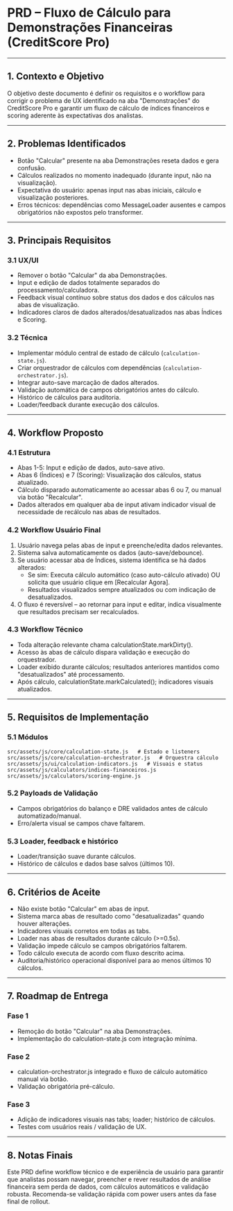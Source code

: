# PRD – Fluxo de Cálculo para Demonstrações Financeiras (CreditScore Pro)

---
## 1. Contexto e Objetivo
O objetivo deste documento é definir os requisitos e o workflow para corrigir o problema de UX identificado na aba "Demonstrações" do CreditScore Pro e garantir um fluxo de cálculo de índices financeiros e scoring aderente às expectativas dos analistas.

---
## 2. Problemas Identificados
- Botão "Calcular" presente na aba Demonstrações reseta dados e gera confusão.
- Cálculos realizados no momento inadequado (durante input, não na visualização).
- Expectativa do usuário: apenas input nas abas iniciais, cálculo e visualização posteriores.
- Erros técnicos: dependências como MessageLoader ausentes e campos obrigatórios não expostos pelo transformer.

---
## 3. Principais Requisitos

### 3.1 UX/UI
- Remover o botão "Calcular" da aba Demonstrações.
- Input e edição de dados totalmente separados do processamento/calculadora.
- Feedback visual contínuo sobre status dos dados e dos cálculos nas abas de visualização.
- Indicadores claros de dados alterados/desatualizados nas abas Índices e Scoring.

### 3.2 Técnica
- Implementar módulo central de estado de cálculo (`calculation-state.js`).
- Criar orquestrador de cálculos com dependências (`calculation-orchestrator.js`).
- Integrar auto-save marcação de dados alterados.
- Validação automática de campos obrigatórios antes do cálculo.
- Histórico de cálculos para auditoria.
- Loader/feedback durante execução dos cálculos.

---
## 4. Workflow Proposto

### 4.1 Estrutura
- Abas 1-5: Input e edição de dados, auto-save ativo.
- Abas 6 (Índices) e 7 (Scoring): Visualização dos cálculos, status atualizado.
- Cálculo disparado automaticamente ao acessar abas 6 ou 7, ou manual via botão "Recalcular".
- Dados alterados em qualquer aba de input ativam indicador visual de necessidade de recálculo nas abas de resultados.

### 4.2 Workflow Usuário Final
1. Usuário navega pelas abas de input e preenche/edita dados relevantes.
2. Sistema salva automaticamente os dados (auto-save/debounce).
3. Se usuário acessar aba de Índices, sistema identifica se há dados alterados:
    - Se sim: Executa cálculo automático (caso auto-cálculo ativado) OU solicita que usuário clique em [Recalcular Agora].
    - Resultados visualizados sempre atualizados ou com indicação de desatualizados.
4. O fluxo é reversível – ao retornar para input e editar, indica visualmente que resultados precisam ser recalculados.

### 4.3 Workflow Técnico
- Toda alteração relevante chama calculationState.markDirty().
- Acesso às abas de cálculo dispara validação e execução do orquestrador.
- Loader exibido durante cálculos; resultados anteriores mantidos como "desatualizados" até processamento.
- Após cálculo, calculationState.markCalculated(); indicadores visuais atualizados.

---
## 5. Requisitos de Implementação

### 5.1 Módulos
```
src/assets/js/core/calculation-state.js   # Estado e listeners
src/assets/js/core/calculation-orchestrator.js   # Orquestra cálculo
src/assets/js/ui/calculation-indicators.js   # Visuais e status
src/assets/js/calculators/indices-financeiros.js
src/assets/js/calculators/scoring-engine.js
```

### 5.2 Payloads de Validação
- Campos obrigatórios do balanço e DRE validados antes de cálculo automatizado/manual.
- Erro/alerta visual se campos chave faltarem.

### 5.3 Loader, feedback e histórico
- Loader/transição suave durante cálculos.
- Histórico de cálculos e dados base salvos (últimos 10).

---
## 6. Critérios de Aceite
- Não existe botão "Calcular" em abas de input.
- Sistema marca abas de resultado como "desatualizadas" quando houver alterações.
- Indicadores visuais corretos em todas as tabs.
- Loader nas abas de resultados durante cálculo (>=0.5s).
- Validação impede cálculo se campos obrigatórios faltarem.
- Todo cálculo executa de acordo com fluxo descrito acima.
- Auditoria/histórico operacional disponível para ao menos últimos 10 cálculos.

---
## 7. Roadmap de Entrega

### Fase 1
- Remoção do botão "Calcular" na aba Demonstrações.
- Implementação do calculation-state.js com integração mínima.

### Fase 2
- calculation-orchestrator.js integrado e fluxo de cálculo automático manual via botão.
- Validação obrigatória pré-cálculo.

### Fase 3
- Adição de indicadores visuais nas tabs; loader; histórico de cálculos.
- Testes com usuários reais / validação de UX.

---
## 8. Notas Finais
Este PRD define workflow técnico e de experiência de usuário para garantir que analistas possam navegar, preencher e rever resultados de análise financeira sem perda de dados, com cálculos automáticos e validação robusta. Recomenda-se validação rápida com power users antes da fase final de rollout.